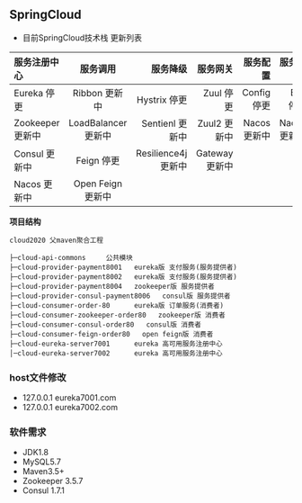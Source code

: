 ## SpringCloud

* 目前SpringCloud技术栈 更新列表

|服务注册中心|服务调用|服务降级|服务网关|服务配置|服务总线|
|:-|:-:|-:|-:|-:|-:|
|Eureka 停更|Ribbon 更新中|Hystrix 停更|Zuul 停更|Config 停更|Bus 停更|
|Zookeeper 更新中|LoadBalancer 更新中|Sentienl 更新中|Zuul2 更新中|Nacos 更新中|Nacos 更新中|
|Consul 更新中|Feign 停更|Resilience4j 更新中|Gateway 更新中|||
|Nacos 更新中|Open Feign 更新中||||

**项目结构** 

```
cloud2020 父maven聚合工程 

├─cloud-api-commons     公共模块
├─cloud-provider-payment8001   eureka版 支付服务(服务提供者)
├─cloud-provider-payment8002   eureka版 支付服务(服务提供者)
├─cloud-provider-payment8004   zookeeper版 服务提供者
├─cloud-provider-consul-payment8006   consul版 服务提供者
├─cloud-consumer-order-80      eureka版 订单服务(消费者)
├─cloud-consumer-zookeeper-order80   zookeeper版 消费者
├─cloud-consumer-consul-order80   consul版 消费者
├─cloud-consumer-feign-order80   open feign版 消费者
├─cloud-eureka-server7001      eureka 高可用服务注册中心
│─cloud-eureka-server7002      eureka 高可用服务注册中心
```


### host文件修改

- 127.0.0.1   eureka7001.com
- 127.0.0.1   eureka7002.com

### 软件需求
- JDK1.8
- MySQL5.7
- Maven3.5+
- Zookeeper 3.5.7
- Consul 1.7.1

